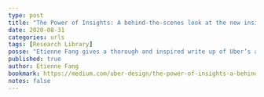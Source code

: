 ```yaml
---
type: post
title: "The Power of Insights: A behind-the-scenes look at the new insights platform at Uber"
date: 2020-08-31
categories: urls
tags: [Research Library]
posse: "Etienne Fang gives a thorough and inspired write up of Uber’s approach to sharing research insight."
published: true
author: Etienne Fang
bookmark: https://medium.com/uber-design/the-power-of-insights-a-behind-the-scenes-look-at-the-new-insights-platform-at-uber-26f85becc2e6
notes: false
---
```

